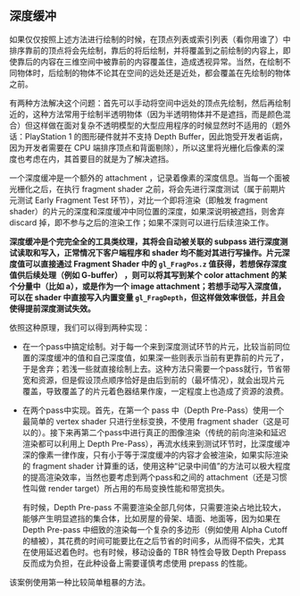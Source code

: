 ## 深度缓冲

如果仅仅按照上述方法进行绘制的时候，在顶点列表或索引列表（看你用谁了）中排序靠前的顶点将会先绘制，靠后的将后绘制，并将覆盖到之前绘制的内容上，即使靠后的内容在三维空间中被靠前的内容覆盖住，造成透视异常。当然，在绘制不同物体时，后绘制的物体不论其在空间的远处还是近处，都会覆盖在先绘制的物体之前。

有两种方法解决这个问题：首先可以手动将空间中远处的顶点先绘制，然后再绘制近的，这种方法常用于绘制半透明物体（因为半透明物体并不是遮挡，而是颜色混合）但这样做在面对复杂不透明模型的大型应用程序的时候显然时不适用的（题外话：PlayStation 1 的图形硬件就并不支持 Depth Buffer，因此饱受开发者诟病，因为开发者需要在 CPU 端排序顶点和背面剔除），所以这里将光栅化后像素的深度也考虑在内，其首要目的就是为了解决遮挡。

一个深度缓冲是一个额外的 attachment ，记录着像素的深度信息。当每一个面被光栅化之后，在执行 fragment shader 之前，将会先进行深度测试（属于前期片元测试  Early Fragment Test 环节），对比一个即将渲染（即触发 fragment shader）的片元的深度和深度缓冲中同位置的深度，如果深说明被遮挡，则舍弃 discard 掉，即不参与之后的渲染工作；如果不深则可以进行后续渲染工作。

**深度缓冲是个完完全全的工具类纹理，其将会自动被关联的 subpass 进行深度测试读取和写入，正常情况下客户端程序和 shader 均不能对其进行写操作。片元深度值可以直接通过 Fragment Shader 中的 `gl_FragPos.z` 值获得，若想保存深度值供后续处理（例如 G-buffer） ，则可以将其写到某个 color attachment 的某个分量中（比如 a），或是作为一个 image attachment；若想手动写入深度值，可以在 shader 中直接写入内置变量 `gl_FragDepth`，但这样做效率很低，并且会使得提前深度测试失效。**

依照这种原理，我们可以得到两种实现：

* 在一个pass中搞定绘制。对于每一个来到深度测试环节的片元，比较当前同位置的深度缓冲的值和自己深度值，如果深一些则表示当前有更靠前的片元了，于是舍弃；若浅一些就直接绘制上去。这种方法只需要一个pass就行，节省带宽和资源，但是假设顶点顺序恰好是由后到前的（最坏情况），就会出现片元覆盖，导致覆盖了的片元着色器结果作废，一定程度上也造成了资源的浪费。

* 在两个pass中实现。首先，在第一个 pass 中（Depth Pre-Pass）使用一个最简单的 vertex shader 只进行坐标变换，不使用 fragment shader（这是可以的）。接下来再第二个pass中进行真正的图像渲染（传统的前向渲染和延迟渲染都可以利用上 Depth Pre-Pass），再流水线来到测试环节时，比深度缓冲深的像素一律作废，只有小于等于深度缓冲的内容才会被渲染，如果实际渲染的 fragment shader 计算重的话，使用这种“记录中间值”的方法可以极大程度的提高渲染效率，当然也要考虑到两个pass和之间的 attachment（还是习惯性叫做 render target）所占用的布局变换性能和带宽损失。

  有时候，Depth Pre-pass 不需要渲染全部几何体，只需要渲染占地比较大，能够产生明显遮挡的集合体，比如房屋的骨架、墙面、地面等，因为如果在 Depth Pre-pass 中细致的渲染每一个复杂的多边形（例如使用 Alpha Cutoff 的植被），其花费的时间可能要比在之后节省的时间多，从而得不偿失，尤其在使用延迟着色时。也有时候，移动设备的 TBR 特性会导致 Depth Prepass 反而成为负担，在此种设备上需要谨慎考虑使用 prepass 的性能。

该案例使用第一种比较简单粗暴的方法。



